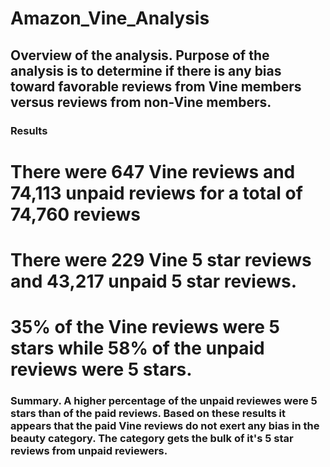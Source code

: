 # Amazon_Vine_Analysis
## Overview of the analysis. Purpose of the analysis is to determine if there is any bias toward favorable reviews from Vine members versus reviews from non-Vine members.
### Results 
# There were 647 Vine reviews and 74,113 unpaid reviews for a total of 74,760 reviews
# There were 229 Vine 5 star reviews and 43,217 unpaid 5 star reviews.
# 35% of the Vine reviews were 5 stars while 58% of the unpaid reviews were 5 stars.
### Summary. A higher percentage of the unpaid reviewes were 5 stars than of the paid reviews. Based on these results it appears that the paid Vine reviews do not exert any bias in the beauty category. The category gets the bulk of it's 5 star reviews from unpaid reviewers.
